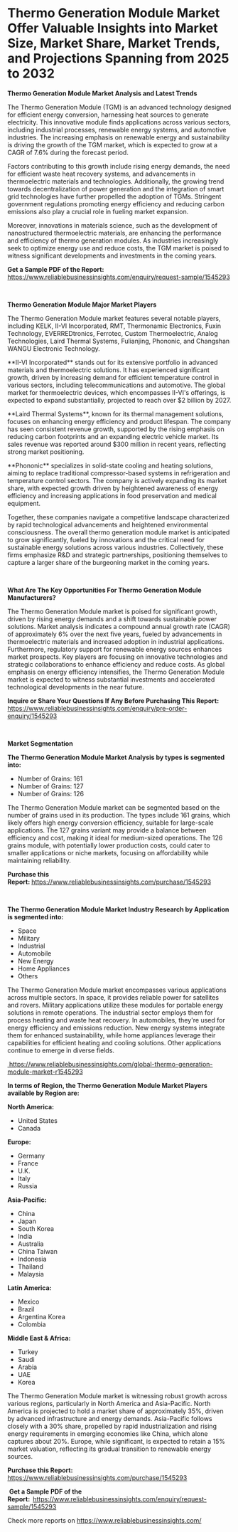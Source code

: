 <p><h1>Thermo Generation Module Market Offer Valuable Insights into Market Size, Market Share, Market Trends, and Projections Spanning from 2025 to 2032</h1></p><p><strong>Thermo Generation Module Market Analysis and Latest Trends</strong></p>
<p><p>The Thermo Generation Module (TGM) is an advanced technology designed for efficient energy conversion, harnessing heat sources to generate electricity. This innovative module finds applications across various sectors, including industrial processes, renewable energy systems, and automotive industries. The increasing emphasis on renewable energy and sustainability is driving the growth of the TGM market, which is expected to grow at a CAGR of 7.6% during the forecast period.</p><p>Factors contributing to this growth include rising energy demands, the need for efficient waste heat recovery systems, and advancements in thermoelectric materials and technologies. Additionally, the growing trend towards decentralization of power generation and the integration of smart grid technologies have further propelled the adoption of TGMs. Stringent government regulations promoting energy efficiency and reducing carbon emissions also play a crucial role in fueling market expansion.</p><p>Moreover, innovations in materials science, such as the development of nanostructured thermoelectric materials, are enhancing the performance and efficiency of thermo generation modules. As industries increasingly seek to optimize energy use and reduce costs, the TGM market is poised to witness significant developments and investments in the coming years.</p></p>
<p><strong>Get a Sample PDF of the Report:&nbsp;</strong> <a href="https://www.reliablebusinessinsights.com/enquiry/request-sample/1545293?utm_campaign=2669&utm_medium=2&utm_source=Github&utm_content=ia&utm_term=27022025&utm_id=thermo-generation-module">https://www.reliablebusinessinsights.com/enquiry/request-sample/1545293</a></p>
<p>&nbsp;</p>
<p><strong>Thermo Generation Module Major Market Players</strong></p>
<p><p>The Thermo Generation Module market features several notable players, including KELK, II-VI Incorporated, RMT, Thermonamic Electronics, Fuxin Technology, EVERREDtronics, Ferrotec, Custom Thermoelectric, Analog Technologies, Laird Thermal Systems, Fulianjing, Phononic, and Changshan WANGU Electronic Technology. </p><p>**II-VI Incorporated** stands out for its extensive portfolio in advanced materials and thermoelectric solutions. It has experienced significant growth, driven by increasing demand for efficient temperature control in various sectors, including telecommunications and automotive. The global market for thermoelectric devices, which encompasses II-VI's offerings, is expected to expand substantially, projected to reach over $2 billion by 2027. </p><p>**Laird Thermal Systems**, known for its thermal management solutions, focuses on enhancing energy efficiency and product lifespan. The company has seen consistent revenue growth, supported by the rising emphasis on reducing carbon footprints and an expanding electric vehicle market. Its sales revenue was reported around $300 million in recent years, reflecting strong market positioning.</p><p>**Phononic** specializes in solid-state cooling and heating solutions, aiming to replace traditional compressor-based systems in refrigeration and temperature control sectors. The company is actively expanding its market share, with expected growth driven by heightened awareness of energy efficiency and increasing applications in food preservation and medical equipment. </p><p>Together, these companies navigate a competitive landscape characterized by rapid technological advancements and heightened environmental consciousness. The overall thermo generation module market is anticipated to grow significantly, fueled by innovations and the critical need for sustainable energy solutions across various industries. Collectively, these firms emphasize R&D and strategic partnerships, positioning themselves to capture a larger share of the burgeoning market in the coming years.</p></p>
<p>&nbsp;</p>
<p><strong>What Are The Key Opportunities For Thermo Generation Module Manufacturers?</strong></p>
<p><p>The Thermo Generation Module market is poised for significant growth, driven by rising energy demands and a shift towards sustainable power solutions. Market analysis indicates a compound annual growth rate (CAGR) of approximately 6% over the next five years, fueled by advancements in thermoelectric materials and increased adoption in industrial applications. Furthermore, regulatory support for renewable energy sources enhances market prospects. Key players are focusing on innovative technologies and strategic collaborations to enhance efficiency and reduce costs. As global emphasis on energy efficiency intensifies, the Thermo Generation Module market is expected to witness substantial investments and accelerated technological developments in the near future.</p></p>
<p><strong>Inquire or Share Your Questions If Any Before Purchasing This Report:</strong> <a href="https://www.reliablebusinessinsights.com/enquiry/pre-order-enquiry/1545293?utm_campaign=2669&utm_medium=2&utm_source=Github&utm_content=ia&utm_term=27022025&utm_id=thermo-generation-module">https://www.reliablebusinessinsights.com/enquiry/pre-order-enquiry/1545293</a></p>
<p>&nbsp;</p>
<p><strong>Market Segmentation</strong></p>
<p><strong>The Thermo Generation Module Market Analysis by types is segmented into:</strong></p>
<p><ul><li>Number of Grains: 161</li><li>Number of Grains: 127</li><li>Number of Grains: 126</li></ul></p>
<p><p>The Thermo Generation Module market can be segmented based on the number of grains used in its production. The types include 161 grains, which likely offers high energy conversion efficiency, suitable for large-scale applications. The 127 grains variant may provide a balance between efficiency and cost, making it ideal for medium-sized operations. The 126 grains module, with potentially lower production costs, could cater to smaller applications or niche markets, focusing on affordability while maintaining reliability.</p></p>
<p><strong>Purchase this Report:&nbsp;</strong><a href="https://www.reliablebusinessinsights.com/purchase/1545293?utm_campaign=2669&utm_medium=2&utm_source=Github&utm_content=ia&utm_term=27022025&utm_id=thermo-generation-module">https://www.reliablebusinessinsights.com/purchase/1545293</a></p>
<p>&nbsp;</p>
<p><strong>The Thermo Generation Module Market Industry Research by Application is segmented into:</strong></p>
<p><ul><li>Space</li><li>Military</li><li>Industrial</li><li>Automobile</li><li>New Energy</li><li>Home Appliances</li><li>Others</li></ul></p>
<p><p>The Thermo Generation Module market encompasses various applications across multiple sectors. In space, it provides reliable power for satellites and rovers. Military applications utilize these modules for portable energy solutions in remote operations. The industrial sector employs them for process heating and waste heat recovery. In automobiles, they're used for energy efficiency and emissions reduction. New energy systems integrate them for enhanced sustainability, while home appliances leverage their capabilities for efficient heating and cooling solutions. Other applications continue to emerge in diverse fields.</p></p>
<p><a href="https://www.reliablebusinessinsights.com/global-thermo-generation-module-market-r1545293?utm_campaign=2669&utm_medium=2&utm_source=Github&utm_content=ia&utm_term=27022025&utm_id=thermo-generation-module">&nbsp;https://www.reliablebusinessinsights.com/global-thermo-generation-module-market-r1545293</a></p>
<p><strong>In terms of Region, the Thermo Generation Module Market Players available by Region are:</strong></p>
<p>
    <p> <strong> North America: </strong>
        <ul>
            <li>United States</li>
            <li>Canada</li>
        </ul>
        </p> 
    <p> <strong> Europe: </strong>
        <ul>
            <li>Germany</li>
            <li>France</li>
            <li>U.K.</li>
            <li>Italy</li>
            <li>Russia</li>
        </ul>
        </p> 
    <p> <strong> Asia-Pacific: </strong>
        <ul>
            <li>China</li>
            <li>Japan</li>
            <li>South Korea</li>
            <li>India</li>
            <li>Australia</li>
            <li>China Taiwan</li>
            <li>Indonesia</li>
            <li>Thailand</li>
            <li>Malaysia</li>
        </ul>
        </p> 
    <p> <strong> Latin America: </strong>
        <ul>
            <li>Mexico</li>
            <li>Brazil</li>
            <li>Argentina Korea</li>
            <li>Colombia</li>
        </ul>
        </p> 
    <p> <strong> Middle East & Africa: </strong>
        <ul>
            <li>Turkey</li>
            <li>Saudi</li>
            <li>Arabia</li>
            <li>UAE</li>
            <li>Korea</li>
        </ul>
    </p>
    </p>
<p><p>The Thermo Generation Module market is witnessing robust growth across various regions, particularly in North America and Asia-Pacific. North America is projected to hold a market share of approximately 35%, driven by advanced infrastructure and energy demands. Asia-Pacific follows closely with a 30% share, propelled by rapid industrialization and rising energy requirements in emerging economies like China, which alone captures about 20%. Europe, while significant, is expected to retain a 15% market valuation, reflecting its gradual transition to renewable energy sources.</p></p>
<p><strong>Purchase this Report: </strong><a href="https://www.reliablebusinessinsights.com/purchase/1545293?utm_campaign=2669&utm_medium=2&utm_source=Github&utm_content=ia&utm_term=27022025&utm_id=thermo-generation-module">https://www.reliablebusinessinsights.com/purchase/1545293</a></p>
<p>&nbsp;<strong>Get a Sample PDF of the Report:&nbsp;&nbsp;</strong><a href="https://www.reliablebusinessinsights.com/enquiry/request-sample/1545293?utm_campaign=2669&utm_medium=2&utm_source=Github&utm_content=ia&utm_term=27022025&utm_id=thermo-generation-module">https://www.reliablebusinessinsights.com/enquiry/request-sample/1545293</a></p>
<p><strong></strong></p>
<p>Check more reports on <a href="https://www.reliablebusinessinsights.com/?utm_campaign=2669&utm_medium=2&utm_source=Github&utm_content=ia&utm_term=27022025&utm_id=thermo-generation-module">https://www.reliablebusinessinsights.com/</a></p>